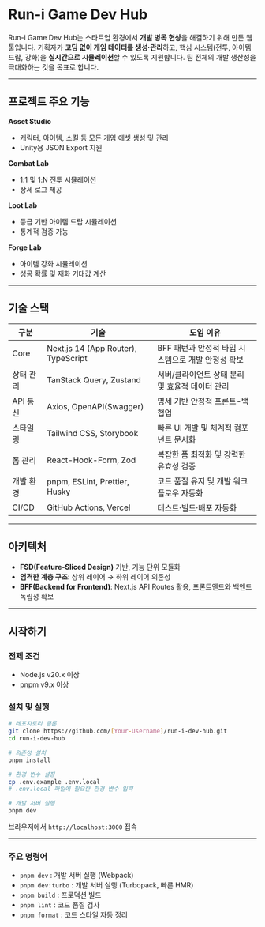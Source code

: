 # Run-i Game Dev Hub

Run-i Game Dev Hub는 스타트업 환경에서 **개발 병목 현상**을 해결하기 위해 만든 웹 툴입니다.
기획자가 **코딩 없이 게임 데이터를 생성·관리**하고, 핵심 시스템(전투, 아이템 드랍, 강화)을 **실시간으로 시뮬레이션**할 수 있도록 지원합니다.
팀 전체의 개발 생산성을 극대화하는 것을 목표로 합니다.

---

## 프로젝트 주요 기능

**Asset Studio**
- 캐릭터, 아이템, 스킬 등 모든 게임 에셋 생성 및 관리
- Unity용 JSON Export 지원

**Combat Lab**
- 1:1 및 1:N 전투 시뮬레이션
- 상세 로그 제공

**Loot Lab**
- 등급 기반 아이템 드랍 시뮬레이션
- 통계적 검증 가능

**Forge Lab**
- 아이템 강화 시뮬레이션
- 성공 확률 및 재화 기대값 계산

---

## 기술 스택

| 구분        | 기술                                | 도입 이유 |
|------------|-----------------------------------|-----------|
| Core       | Next.js 14 (App Router), TypeScript | BFF 패턴과 안정적 타입 시스템으로 개발 안정성 확보 |
| 상태 관리   | TanStack Query, Zustand             | 서버/클라이언트 상태 분리 및 효율적 데이터 관리 |
| API 통신   | Axios, OpenAPI(Swagger)             | 명세 기반 안정적 프론트-백 협업 |
| 스타일링    | Tailwind CSS, Storybook             | 빠른 UI 개발 및 체계적 컴포넌트 문서화 |
| 폼 관리    | React-Hook-Form, Zod                | 복잡한 폼 최적화 및 강력한 유효성 검증 |
| 개발 환경   | pnpm, ESLint, Prettier, Husky       | 코드 품질 유지 및 개발 워크플로우 자동화 |
| CI/CD      | GitHub Actions, Vercel              | 테스트·빌드·배포 자동화 |

---

## 아키텍처

- **FSD(Feature-Sliced Design)** 기반, 기능 단위 모듈화
- **엄격한 계층 구조**: 상위 레이어 → 하위 레이어 의존성
- **BFF(Backend for Frontend)**: Next.js API Routes 활용, 프론트엔드와 백엔드 독립성 확보

---

## 시작하기

### 전제 조건
- Node.js v20.x 이상
- pnpm v9.x 이상

### 설치 및 실행
```bash
# 레포지토리 클론
git clone https://github.com/[Your-Username]/run-i-dev-hub.git
cd run-i-dev-hub

# 의존성 설치
pnpm install

# 환경 변수 설정
cp .env.example .env.local
# .env.local 파일에 필요한 환경 변수 입력

# 개발 서버 실행
pnpm dev
```
브라우저에서 `http://localhost:3000` 접속

---

### 주요 명령어
- `pnpm dev` : 개발 서버 실행 (Webpack)
- `pnpm dev:turbo` : 개발 서버 실행 (Turbopack, 빠른 HMR)
- `pnpm build` : 프로덕션 빌드
- `pnpm lint` : 코드 품질 검사
- `pnpm format` : 코드 스타일 자동 정리